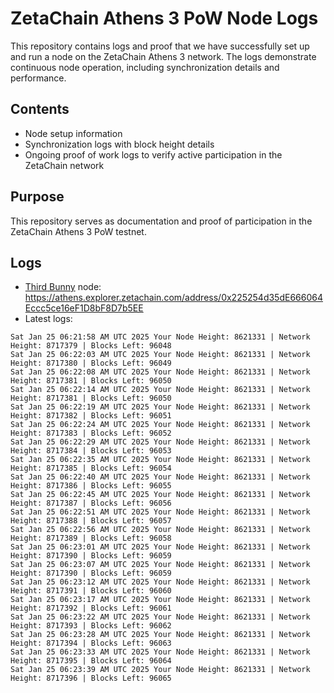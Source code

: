 # ZetaChain Athens 3 PoW Node Logs
This repository contains logs and proof that we have successfully set up and run a node on the ZetaChain Athens 3 network. The logs demonstrate continuous node operation, including synchronization details and performance.

## Contents
- Node setup information
- Synchronization logs with block height details
- Ongoing proof of work logs to verify active participation in the ZetaChain network

## Purpose
This repository serves as documentation and proof of participation in the ZetaChain Athens 3 PoW testnet.

## Logs

- [Third Bunny](https://thirdbunny.xyz/) node: https://athens.explorer.zetachain.com/address/0x225254d35dE666064Eccc5ce16eF1D8bF8D7b5EE
- Latest logs:
```
Sat Jan 25 06:21:58 AM UTC 2025 Your Node Height: 8621331 | Network Height: 8717379 | Blocks Left: 96048
Sat Jan 25 06:22:03 AM UTC 2025 Your Node Height: 8621331 | Network Height: 8717380 | Blocks Left: 96049
Sat Jan 25 06:22:08 AM UTC 2025 Your Node Height: 8621331 | Network Height: 8717381 | Blocks Left: 96050
Sat Jan 25 06:22:14 AM UTC 2025 Your Node Height: 8621331 | Network Height: 8717381 | Blocks Left: 96050
Sat Jan 25 06:22:19 AM UTC 2025 Your Node Height: 8621331 | Network Height: 8717382 | Blocks Left: 96051
Sat Jan 25 06:22:24 AM UTC 2025 Your Node Height: 8621331 | Network Height: 8717383 | Blocks Left: 96052
Sat Jan 25 06:22:29 AM UTC 2025 Your Node Height: 8621331 | Network Height: 8717384 | Blocks Left: 96053
Sat Jan 25 06:22:35 AM UTC 2025 Your Node Height: 8621331 | Network Height: 8717385 | Blocks Left: 96054
Sat Jan 25 06:22:40 AM UTC 2025 Your Node Height: 8621331 | Network Height: 8717386 | Blocks Left: 96055
Sat Jan 25 06:22:45 AM UTC 2025 Your Node Height: 8621331 | Network Height: 8717387 | Blocks Left: 96056
Sat Jan 25 06:22:51 AM UTC 2025 Your Node Height: 8621331 | Network Height: 8717388 | Blocks Left: 96057
Sat Jan 25 06:22:56 AM UTC 2025 Your Node Height: 8621331 | Network Height: 8717389 | Blocks Left: 96058
Sat Jan 25 06:23:01 AM UTC 2025 Your Node Height: 8621331 | Network Height: 8717390 | Blocks Left: 96059
Sat Jan 25 06:23:07 AM UTC 2025 Your Node Height: 8621331 | Network Height: 8717390 | Blocks Left: 96059
Sat Jan 25 06:23:12 AM UTC 2025 Your Node Height: 8621331 | Network Height: 8717391 | Blocks Left: 96060
Sat Jan 25 06:23:17 AM UTC 2025 Your Node Height: 8621331 | Network Height: 8717392 | Blocks Left: 96061
Sat Jan 25 06:23:22 AM UTC 2025 Your Node Height: 8621331 | Network Height: 8717393 | Blocks Left: 96062
Sat Jan 25 06:23:28 AM UTC 2025 Your Node Height: 8621331 | Network Height: 8717394 | Blocks Left: 96063
Sat Jan 25 06:23:33 AM UTC 2025 Your Node Height: 8621331 | Network Height: 8717395 | Blocks Left: 96064
Sat Jan 25 06:23:39 AM UTC 2025 Your Node Height: 8621331 | Network Height: 8717396 | Blocks Left: 96065
```
